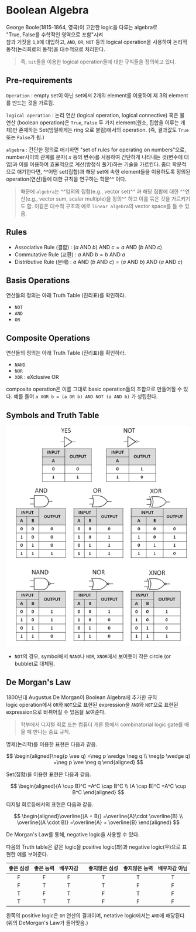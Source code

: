 # Boolean Algebra

George Boole(1815-1864, 영국)이 고안한 logic을 다루는 algebra로  
"True, False를 수학적인 영역으로 포함"시켜  
참과 거짓을 `1`,`0`에 대입하고, `AND`, `OR`, `NOT` 등의 logical operation을 사용하여 논리적 동작(논리회로의 동작)을 대수적으로 처리한다.  

> 즉, `bit`들을 이용한 logical operation들에 대한 규칙들을 정의하고 있다.

## Pre-requirements

`Operation`
: empty set이 아닌 set에서 2개의 element를 이용하여 제 3의 element를 만드는 것을 가르킴.

`logical operation`
: 논리 연산 (logical operation, logical connective) 혹은 불 연산 (boolean operation)은 `True`, `False` 두 가지 element(원소, 집합을 이루는 개체)만 존재하는 Set(엄밀하게는 ring 으로 불림)에서의 operation. (즉, 결과값도 `True` 또는 `False`가 됨.)

`algebra`
: 간단한 정의로 애기하면 "set of rules for operating on numbers"으로, number사이의 관계를 문자(
$x$ 등의 변수)를 사용하여 간단하게 나타내는 것(변수에 대입)과 이를 이용하여 효율적으로 계산(방정식 풀기)하는 기술을 가르킨다. 좀더 학문적으로 애기한다면, ^^어떤 set(집합)과 해당 set에 속한 element들을 이용하도록 정의된 operation(연산)들에 대한 규칙을 연구하는 학문^^ 이다.

> 때문에 `algebra`는 ^^임의의 집합(e.g., vector set)^^ 과 해당 집합에 대한 ^^연산(e.g., vector sum, scalar multiple)을 정의^^ 하고 이를 묶은 것을 가르키기도 함. 이같은 대수적 구조의 예로 `linear algebra`의 vector space를 들 수 있음.

## Rules

* Associative Rule (결합) : $(a \text{ AND } b) \text{ AND } c = a \text{ AND } (b \text{ AND } c)$
* Commutative Rule (교환) : $a \text{ AND } b = b \text{ AND } a$
* Distributive Rule (분배) : $a \text{ AND } (b \text{ AND } c) = (a \text{ AND } b) \text{ AND }(a \text{ AND } c)$

## Basis Operations

연산들의 정의는 아래 Truth Table (진리표)를 확인하라.

* `NOT` 
* `AND`
* `OR`

## Composite Operations

연산들의 정의는 아래 Truth Table (진리표)를 확인하라.

* `NAND`
* `NOR`
* `XOR` : eXclusive OR

composite operation은 이름 그대로 basic operation들의 조합으로 만들어질 수 있다.
예를 들어 `a XOR b = (a OR b) AND NOT (a AND b)` 가 성립한다.

## Symbols and Truth Table

![](img/truth_table.png)

* `NOT`의 경우, symbol에서 `NAND`나 `NOR`, `XNOR`에서 보이듯이 작은 circle (or bubble)로 대체됨.

## De Morgan's Law

1800년대 Augustus De Morgan이 Boolean Algebra에 추가한 규칙  
logic operation에서 `OR`와 `NOT`으로 표현된 expression을 `AND`와 `NOT`으로 표현된 expression으로 바뀌어질 수 있음을 보여준다.

> 학부에서 디지털 회로 또는 컴퓨터 개론 등에서 combinatorial logic gate를 배울 때 만나는 중요 규칙.

명제(논리학)를 이용한 표현은 다음과 같음.

$$ \begin{aligned}\neg(p \vee q) =\neg p \wedge \neg q \\ \neg(p \wedge q) =\neg p \vee \neg q \end{aligned} $$

Set(집합)을 이용한 표현은 다음과 같음.

$$ \begin{aligned}(A \cup B)^C =A^C \cap B^C \\ (A \cap B)^C =A^C \cup B^C \end{aligned} $$

디지털 회로등에서의 표현은 다음과 같음.

$$ \begin{aligned}\overline{(A + B)} =\overline{A}\cdot \overline{B} \\ \overline{(A \cdot B)} =\overline{A} + \overline{B} \end{aligned} $$

De Morgan's Law를 통해, negative logic을 사용할 수 있다. 

다음의 Truth table은 같은 logic을 positive logic(좌)과 negative logic(우)으로 표현한 예를 보여준다.

| 좋은 심성 | 좋은 능력 | 배우자감 | | 좋지않은 심성 | 좋지않은 능력 | 배우자감 아님|
|:----:   |:----:    |:----: |---|:----:     |  :----:     |:----:     |
| F       | F         | F    | | T           | T           |T          |
| F       | T         | T    | | T           | F           |F          |
| T       | F         | T    | | F           | T           |F          |
| T       | T         | T    | | F           | F           |F          |

왼쪽의 positive logic은 `OR` 연산의 결과이며, netative logic에서는 `AND`에 해당된다 (위의 DeMorgan's Law가 들어맞음.)
